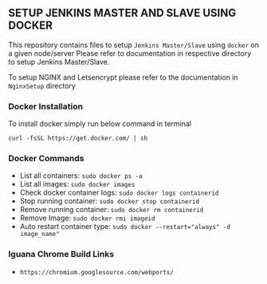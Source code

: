 ## SETUP JENKINS MASTER AND SLAVE USING DOCKER
This repository contains files to setup `Jenkins Master/Slave` using `docker` on a given node/server
Please refer to documentation in respective directory to setup Jenkins Master/Slave.

To setup NGINX and Letsencrypt please refer to the documentation in `NginxSetup` directory

### Docker Installation 
To install docker simply run below command in terminal

```
curl -fsSL https://get.docker.com/ | sh
```

### Docker Commands 
- List all containers: `sudo docker ps -a`
- List all images: `sudo docker images`
- Check docker container logs: `sudo docker logs containerid`
- Stop running container: `sudo docker stop containerid`
- Remove running container: `sudo docker rm containerid`
- Remove Image: `sudo docker rmi imageid`
- Auto restart container type: `sudo docker --restart="always" -d image_name"`

### Iguana Chrome Build Links
- `https://chromium.googlesource.com/webports/`
